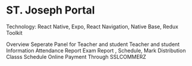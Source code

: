 # ST. Joseph Portal

Technology:  React Native, Expo, React Navigation, Native Base, Redux Toolkit


Overview
Seperate Panel for Teacher and student
Teacher and student Information
Attendance Report
Exam Report , Schedule, Mark Distribution
Classs Schedule
Online Payment Through SSLCOMMERZ  
